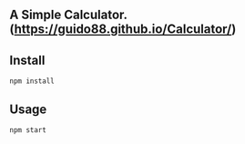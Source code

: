 A Simple Calculator. (https://guido88.github.io/Calculator/)
---

Install
---
`npm install`

Usage
---
`npm start`
